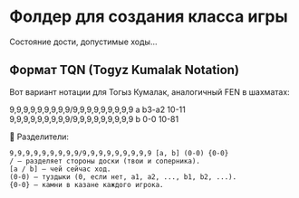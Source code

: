 # Фолдер для создания класса игры

Состояние дости, допустимые ходы...

## Формат TQN (Togyz Kumalak Notation)
Вот вариант нотации для Тогыз Кумалак, аналогичный FEN в шахматах:

9,9,9,9,9,9,9,9,9/9,9,9,9,9,9,9,9,9 a b3-a2 10-11
9,9,9,9,9,9,9,9,9/9,9,9,9,9,9,9,9,9 b 0-0 10-81

🔹 Разделители:

    9,9,9,9,9,9,9,9,9/9,9,9,9,9,9,9,9,9 [a, b] (0-0) {0-0}
    / — разделяет стороны доски (твои и соперника).
    [a / b] — чей сейчас ход.
    (0-0) — туздыки (0, если нет, a1, a2, ..., b1, b2, ...).
    {0-0} — камни в казане каждого игрока.
    